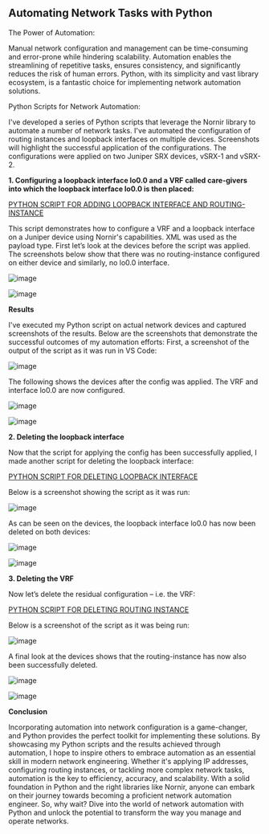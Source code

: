 ## Automating Network Tasks with Python

The Power of Automation:

Manual network configuration and management can be time-consuming and error-prone while hindering scalability. Automation enables the streamlining of repetitive tasks, ensures consistency, and significantly reduces the risk of human errors. Python, with its simplicity and vast library ecosystem, is a fantastic choice for implementing network automation solutions.

Python Scripts for Network Automation:

I've developed a series of Python scripts that leverage the Nornir library to automate a number of network tasks. I've automated the configuration of routing instances and loopback interfaces on multiple devices. Screenshots will highlight the successful application of the configurations.
The configurations were applied on two Juniper SRX devices, vSRX-1 and vSRX-2.

**1. Configuring a loopback interface lo0.0 and a VRF called care-givers into which the loopback interface lo0.0 is then placed:**

[PYTHON SCRIPT FOR ADDING LOOPBACK INTERFACE AND ROUTING-INSTANCE](https://github.com/floy-gee3/floy-gee3.github.io/blob/main/_posts/add-loopback-and-vrf.py)

This script demonstrates how to configure a VRF and a loopback interface on a Juniper device using Nornir's capabilities. XML was used as the payload type.
First let’s look at the devices before the script was applied. The screenshots below show that there was no routing-instance configured on either device and similarly, no lo0.0 interface.

![image](https://github.com/floy-gee3/floy-gee3.github.io/assets/26433845/9d9f7ca3-4538-4909-854f-f24089435612)

![image](https://github.com/floy-gee3/floy-gee3.github.io/assets/26433845/a2bfad31-89a3-4a66-ab97-37a4ad58fce2)


**Results**

I've executed my Python script on actual network devices and captured screenshots of the results. Below are the screenshots that demonstrate the successful outcomes of my automation efforts:
First, a screenshot of the output of the script as it was run in VS Code:

![image](https://github.com/floy-gee3/floy-gee3.github.io/assets/26433845/02a9695e-d9ff-46eb-b90b-fd1b61641376)

The following shows the devices after the config was applied. The VRF and interface lo0.0 are now configured.

![image](https://github.com/floy-gee3/floy-gee3.github.io/assets/26433845/d1f26930-dd13-4726-ba47-96e2abdfb3f1)

![image](https://github.com/floy-gee3/floy-gee3.github.io/assets/26433845/130667c1-3425-4e62-a1ad-fdb2d9485087)

**2. Deleting the loopback interface**

Now that the script for applying the config has been successfully applied, I made another script for deleting the loopback interface:

[PYTHON SCRIPT FOR DELETING LOOPBACK INTERFACE](https://github.com/floy-gee3/floy-gee3.github.io/blob/main/_posts/delete-loopback.py)

Below is a screenshot showing the script as it was run:

![image](https://github.com/floy-gee3/floy-gee3.github.io/assets/26433845/e8da7dc0-83ec-40f3-ac96-321a51be22e0)

As can be seen on the devices, the loopback interface lo0.0 has now been deleted on both devices:

![image](https://github.com/floy-gee3/floy-gee3.github.io/assets/26433845/f6a27c89-1be4-4353-ab7d-93532c749ec2)

![image](https://github.com/floy-gee3/floy-gee3.github.io/assets/26433845/75ac2141-c4e2-42dc-8c3b-2b0b612c6e94)

**3. Deleting the VRF**

Now let’s delete the residual configuration – i.e. the VRF:

[PYTHON SCRIPT FOR DELETING ROUTING INSTANCE](https://github.com/floy-gee3/floy-gee3.github.io/blob/main/_posts/delete-vrf.py)

Below is a screenshot of the script as it was being run:

![image](https://github.com/floy-gee3/floy-gee3.github.io/assets/26433845/77eb6ed8-c962-4fba-af71-77294edc39d8)

A final look at the devices shows that the routing-instance has now also been successfully deleted.

![image](https://github.com/floy-gee3/floy-gee3.github.io/assets/26433845/c75d057c-4b08-41ae-9fca-4fc70d77a9d2)

![image](https://github.com/floy-gee3/floy-gee3.github.io/assets/26433845/deb4780f-a224-45c2-8ade-7cd34aade0bf)

**Conclusion**

Incorporating automation into network configuration is a game-changer, and Python provides the perfect toolkit for implementing these solutions. By showcasing my Python scripts and the results achieved through automation, I hope to inspire others to embrace automation as an essential skill in modern network engineering.
Whether it's applying IP addresses, configuring routing instances, or tackling more complex network tasks, automation is the key to efficiency, accuracy, and scalability. With a solid foundation in Python and the right libraries like Nornir, anyone can embark on their journey towards becoming a proficient network automation engineer.
So, why wait? Dive into the world of network automation with Python and unlock the potential to transform the way you manage and operate networks.











